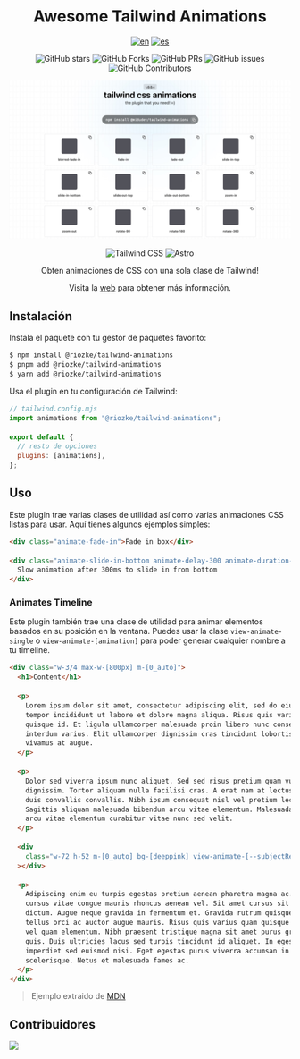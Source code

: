<div align="center">

# Awesome Tailwind Animations

[![en](https://img.shields.io/badge/lang-en-red.svg)](./README.md)
[![es](https://img.shields.io/badge/lang-es-yellow.svg)](./README.es.md)

![GitHub stars](https://img.shields.io/github/stars/Riozke/tailwind-animations)
![GitHub Forks](https://img.shields.io/github/forks/Riozke/tailwind-animations)
![GitHub PRs](https://img.shields.io/github/issues-pr/Riozke/tailwind-animations)
![GitHub issues](https://img.shields.io/github/issues/Riozke/tailwind-animations)
![GitHub Contributors](https://img.shields.io/github/contributors/Riozke/tailwind-animations)

![web](./lib/imgs/web.jpg)

![Tailwind
CSS](https://img.shields.io/badge/Tailwind%20CSS-3.4.1-blue?style=for-the-badge&logo=tailwind-css)
![Astro](https://img.shields.io/badge/Astro-4.3.3-orange?style=for-the-badge&logo=astro)

Obten animaciones de CSS con una sola clase de Tailwind!

Visita la [web](https://tailwindcss-animations.vercel.app/) para obtener más
información.

</div>

## Instalación

Instala el paquete con tu gestor de paquetes favorito:

```sh
$ npm install @riozke/tailwind-animations
$ pnpm add @riozke/tailwind-animations
$ yarn add @riozke/tailwind-animations
```

Usa el plugin en tu configuración de Tailwind:

```js
// tailwind.config.mjs
import animations from "@riozke/tailwind-animations";

export default {
  // resto de opciones
  plugins: [animations],
};
```

## Uso

Este plugin trae varias clases de utilidad así como varias animaciones CSS listas para usar. Aquí tienes algunos ejemplos simples:

```html
<div class="animate-fade-in">Fade in box</div>

<div class="animate-slide-in-bottom animate-delay-300 animate-duration-slow">
  Slow animation after 300ms to slide in from bottom
</div>
```

### Animates Timeline

Este plugin también trae una clase de utilidad para animar elementos basados en su posición en la ventana. Puedes usar la clase `view-animate-single` o `view-animate-[animation]` para poder generar cualquier nombre a tu timeline.

```html
<div class="w-3/4 max-w-[800px] m-[0_auto]">
  <h1>Content</h1>

  <p>
    Lorem ipsum dolor sit amet, consectetur adipiscing elit, sed do eiusmod
    tempor incididunt ut labore et dolore magna aliqua. Risus quis varius quam
    quisque id. Et ligula ullamcorper malesuada proin libero nunc consequat
    interdum varius. Elit ullamcorper dignissim cras tincidunt lobortis feugiat
    vivamus at augue.
  </p>

  <p>
    Dolor sed viverra ipsum nunc aliquet. Sed sed risus pretium quam vulputate
    dignissim. Tortor aliquam nulla facilisi cras. A erat nam at lectus urna
    duis convallis convallis. Nibh ipsum consequat nisl vel pretium lectus.
    Sagittis aliquam malesuada bibendum arcu vitae elementum. Malesuada bibendum
    arcu vitae elementum curabitur vitae nunc sed velit.
  </p>

  <div
    class="w-72 h-52 m-[0_auto] bg-[deeppink] view-animate-[--subjectReveal] animate-zoom-in animate-range-[entry_10%_contain_25%]"
  ></div>

  <p>
    Adipiscing enim eu turpis egestas pretium aenean pharetra magna ac. Arcu
    cursus vitae congue mauris rhoncus aenean vel. Sit amet cursus sit amet
    dictum. Augue neque gravida in fermentum et. Gravida rutrum quisque non
    tellus orci ac auctor augue mauris. Risus quis varius quam quisque id diam
    vel quam elementum. Nibh praesent tristique magna sit amet purus gravida
    quis. Duis ultricies lacus sed turpis tincidunt id aliquet. In egestas erat
    imperdiet sed euismod nisi. Eget egestas purus viverra accumsan in nisl nisi
    scelerisque. Netus et malesuada fames ac.
  </p>
</div>
```

> Ejemplo extraido de [MDN](https://developer.mozilla.org/en-US/docs/Web/CSS/view-timeline)

## Contribuidores

<a href="https://github.com/Riozke/tailwind-animations/graphs/contributors">
  <img src="https://contrib.rocks/image?repo=Riozke/tailwind-animations" />
</a>
